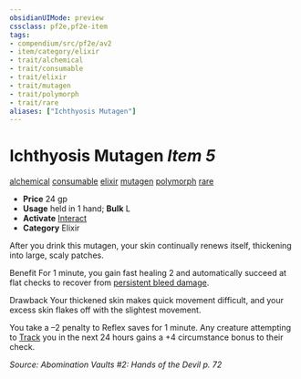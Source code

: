 ```yaml
---
obsidianUIMode: preview
cssclass: pf2e,pf2e-item
tags:
- compendium/src/pf2e/av2
- item/category/elixir
- trait/alchemical
- trait/consumable
- trait/elixir
- trait/mutagen
- trait/polymorph
- trait/rare
aliases: ["Ichthyosis Mutagen"]
---
```

# Ichthyosis Mutagen *Item 5*  
[alchemical](rules/traits/alchemical.md "Alchemical Item Trait")  [consumable](rules/traits/consumable.md "Consumable Item Trait")  [elixir](rules/traits/elixir.md "Elixir Item Trait")  [mutagen](rules/traits/mutagen.md "Mutagen Item Trait")  [polymorph](rules/traits/polymorph.md "Polymorph Effect Trait")  [rare](rules/traits/rare.md "Rare Rarity Trait")  

- **Price** 24 gp
- **Usage** held in 1 hand; **Bulk** L
- **Activate** [Interact](rules/actions/interact.md)
- **Category** Elixir

After you drink this mutagen, your skin continually renews itself, thickening into large, scaly patches.

Benefit For 1 minute, you gain fast healing 2 and automatically succeed at flat checks to recover from [persistent bleed damage](rules/conditions.md#Persistent%20Damage).

Drawback Your thickened skin makes quick movement difficult, and your excess skin flakes off with the slightest movement.

You take a –2 penalty to Reflex saves for 1 minute. Any creature attempting to [Track](rules/actions/track.md) you in the next 24 hours gains a +4 circumstance bonus to their check.

*Source: Abomination Vaults #2: Hands of the Devil p. 72*